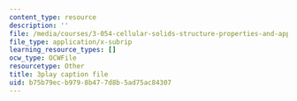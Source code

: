 ```yaml
---
content_type: resource
description: ''
file: /media/courses/3-054-cellular-solids-structure-properties-and-applications-spring-2015/b75b79ecb9798b477d8b5ad75ac84307_v73uMp1fPjM.srt
file_type: application/x-subrip
learning_resource_types: []
ocw_type: OCWFile
resourcetype: Other
title: 3play caption file
uid: b75b79ec-b979-8b47-7d8b-5ad75ac84307
---
```

